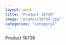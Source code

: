 ```yaml
---
layout: post
title: "Product 16739"
image: "product16739.jpg"
categories: "category1"
---
```

Product 16739
